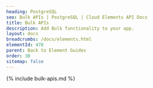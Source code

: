 ```yaml
---
heading: PostgreSQL
seo: Bulk APIs | PostgreSQL | Cloud Elements API Docs
title: Bulk APIs
description: Add Bulk functionality to your app.
layout: docs
breadcrumbs: /docs/elements.html
elementId: 478
parent: Back to Element Guides
order: 30
sitemap: false
---
```


{% include bulk-apis.md %}
